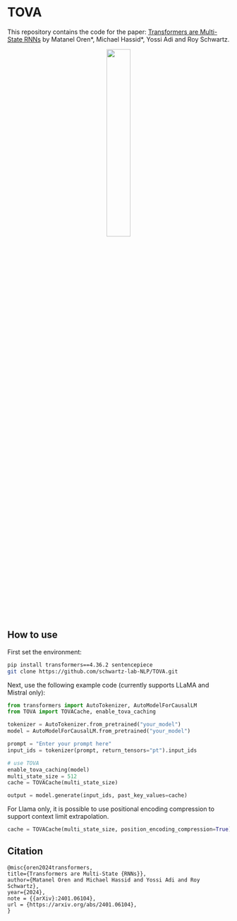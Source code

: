 # TOVA
This repository contains the code for the paper: [Transformers are Multi-State RNNs](https://arxiv.org/abs/2401.06104) by Matanel Oren*, Michael Hassid*, Yossi Adi and Roy Schwartz.

<p align="center">
  <img src="fig2_tova.png" width="33%" height="33%">
</p>

## How to use

First set the environment:
```bash
pip install transformers==4.36.2 sentencepiece
git clone https://github.com/schwartz-lab-NLP/TOVA.git
```

Next, use the following example code (currently supports LLaMA and Mistral only):
```python
from transformers import AutoTokenizer, AutoModelForCausalLM
from TOVA import TOVACache, enable_tova_caching

tokenizer = AutoTokenizer.from_pretrained("your_model")
model = AutoModelForCausalLM.from_pretrained("your_model")

prompt = "Enter your prompt here"
input_ids = tokenizer(prompt, return_tensors="pt").input_ids

# use TOVA
enable_tova_caching(model)
multi_state_size = 512
cache = TOVACache(multi_state_size)

output = model.generate(input_ids, past_key_values=cache)
```

For Llama only, it is possible to use positional encoding compression to support context limit extrapolation.
```python
cache = TOVACache(multi_state_size, position_encoding_compression=True)
```


## Citation
```
@misc{oren2024transformers,
title={Transformers are Multi-State {RNNs}},
author={Matanel Oren and Michael Hassid and Yossi Adi and Roy Schwartz},
year={2024},
note = {{arXiv}:2401.06104},
url = {https://arxiv.org/abs/2401.06104},
}
